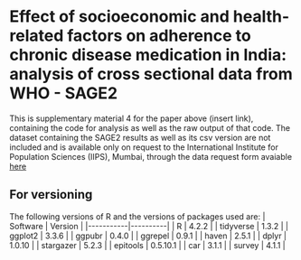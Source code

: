 # Effect of socioeconomic and health-related factors on adherence to chronic disease medication in India: analysis of cross sectional data from WHO - SAGE2

This is supplementary material 4 for the paper above (insert link), containing the code for analysis as well as the raw output of that code. The dataset containing the SAGE2 results as well as its csv version are not included and is available only on request to the International Institute for Population Sciences (IIPS), Mumbai, through the data request form avaiable [here](https://iipsindia.ac.in/content/SAGE-data)

## For versioning

The following versions of R and the versions of packages used are:
| Software  | Version  |
|-----------|----------|
| R         | 4.2.2    |
| tidyverse | 1.3.2    |
| ggplot2   | 3.3.6    |
| ggpubr    | 0.4.0    |
| ggrepel   | 0.9.1    |
| haven     | 2.5.1    |
| dplyr     | 1.0.10   |
| stargazer | 5.2.3    |
| epitools  | 0.5.10.1 |
| car       | 3.1.1    |
| survey    | 4.1.1    |
